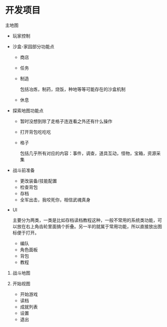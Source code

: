 # 开发项目

主地图

- 玩家控制

- 沙盒-家园部分功能点
  
  - 商店
  
  - 任务
  
  - 制造
  
    包括冶炼，制药，烧饭，种地等等可能存在的沙盒机制
  
  - 休息
  
- 探索地图功能点
  
  - 暂时没想到除了走格子连连看之外还有什么操作
  
  - 打开背包吃吃吃
  
  - 格子
  
    包括几乎所有对应的内容：事件，调查，道具互动，怪物，宝箱，资源采集
  
- 战斗前准备

  - 更改装备/技能配置
  - 检查背包
  - 存档
  - 全军出击，我咬死你，相信武魂真身

- UI
  
  主要分为两类，一类是比如存档读档教程这种，一般不常用的系统类功能，可以放在右上角齿轮里面搞个折叠。另一半的就属于常用功能，所以直接放出图标便于打开。
  
  - 编队
  - 角色面板
  - 背包
  - 教程

1. 战斗地图

2. 开始视图
   - 开始游戏
   - 读档
   - 成就列表
   - 设置
   - 退出

